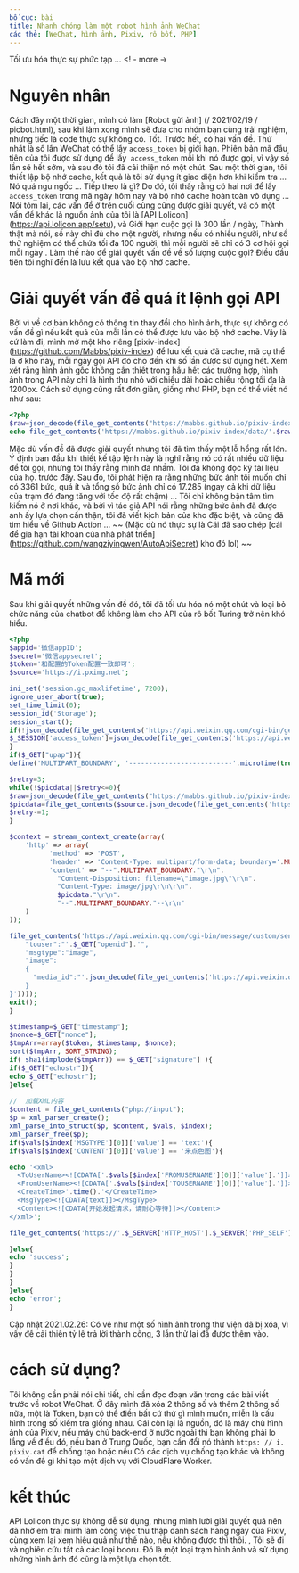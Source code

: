 ```yaml
---
bố cục: bài
title: Nhanh chóng làm một robot hình ảnh WeChat
các thẻ: [WeChat, hình ảnh, Pixiv, rô bốt, PHP]
---
```


Tối ưu hóa thực sự phức tạp ... <! - more ->

# Nguyên nhân
Cách đây một thời gian, mình có làm [Robot gửi ảnh] (/ 2021/02/19 / picbot.html), sau khi làm xong mình sẽ đưa cho nhóm bạn cùng trải nghiệm, nhưng tiếc là code thực sự không có. Tốt. Trước hết, có hai vấn đề. Thứ nhất là số lần WeChat có thể lấy `access_token` bị giới hạn. Phiên bản mã đầu tiên của tôi được sử dụng để lấy` access_token` mỗi khi nó được gọi, vì vậy số lần sẽ hết sớm, và sau đó tôi đã cải thiện nó một chút. Sau một thời gian, tôi thiết lập bộ nhớ cache, kết quả là tôi sử dụng ít giao diện hơn khi kiểm tra ... Nó quá ngu ngốc ... Tiếp theo là gì? Do đó, tôi thấy rằng có hai nơi để lấy `access_token` trong mã ngày hôm nay và bộ nhớ cache hoàn toàn vô dụng ...
Nói tóm lại, các vấn đề ở trên cuối cùng cũng được giải quyết, và có một vấn đề khác là nguồn ảnh của tôi là [API Lolicon] (https://api.lolicon.app/setu), và Giới hạn cuộc gọi là 300 lần / ngày, Thành thật mà nói, số này chỉ đủ cho một người, nhưng nếu có nhiều người, như số thử nghiệm có thể chứa tối đa 100 người, thì mỗi người sẽ chỉ có 3 cơ hội gọi mỗi ngày .
Làm thế nào để giải quyết vấn đề về số lượng cuộc gọi? Điều đầu tiên tôi nghĩ đến là lưu kết quả vào bộ nhớ cache.

# Giải quyết vấn đề quá ít lệnh gọi API
Bởi vì về cơ bản không có thông tin thay đổi cho hình ảnh, thực sự không có vấn đề gì nếu kết quả của mỗi lần có thể được lưu vào bộ nhớ cache. Vậy là cứ làm đi, mình mở một kho riêng [pixiv-index] (https://github.com/Mabbs/pixiv-index) để lưu kết quả đã cache, mã cụ thể là ở kho này, mỗi ngày gọi API đó cho đến khi số lần được sử dụng hết.
Xem xét rằng hình ảnh gốc không cần thiết trong hầu hết các trường hợp, hình ảnh trong API này chỉ là hình thu nhỏ với chiều dài hoặc chiều rộng tối đa là 1200px.
Cách sử dụng cũng rất đơn giản, giống như PHP, bạn có thể viết nó như sau:
```php
<?php
$raw=json_decode(file_get_contents("https://mabbs.github.io/pixiv-index/index.json"),true);
echo file_get_contents('https://mabbs.github.io/pixiv-index/data/'.$raw[rand(0,count($raw)-1)]);
```
Mặc dù vấn đề đã được giải quyết nhưng tôi đã tìm thấy một lỗ hổng rất lớn. Ý định ban đầu khi thiết kế tập lệnh này là nghĩ rằng nó có rất nhiều dữ liệu để tôi gọi, nhưng tôi thấy rằng mình đã nhầm. Tôi đã không đọc kỹ tài liệu của họ. trước đây. Sau đó, tôi phát hiện ra rằng những bức ảnh tôi muốn chỉ có 3361 bức, quá ít và tổng số bức ảnh chỉ có 17.285 (ngay cả khi dữ liệu của trạm đó đang tăng với tốc độ rất chậm) ...
Tôi chỉ không bận tâm tìm kiếm nó ở nơi khác, và bởi vì tác giả API nói rằng những bức ảnh đã được anh ấy lựa chọn cẩn thận, tôi đã viết kịch bản của kho đặc biệt, và cũng đã tìm hiểu về Github Action ... ~~ (Mặc dù nó thực sự là Cái đã sao chép [cái để gia hạn tài khoản của nhà phát triển] (https://github.com/wangziyingwen/AutoApiSecret) kho đó lol) ~~

# Mã mới
Sau khi giải quyết những vấn đề đó, tôi đã tối ưu hóa nó một chút và loại bỏ chức năng của chatbot để không làm cho API của rô bốt Turing trở nên khó hiểu.
```php
<?php
$appid='微信appID';
$secret='微信appsecret';
$token='和配置的Token配置一致即可';
$source='https://i.pximg.net';

ini_set('session.gc_maxlifetime', 7200);
ignore_user_abort(true);
set_time_limit(0);
session_id('Storage');
session_start();
if(!json_decode(file_get_contents('https://api.weixin.qq.com/cgi-bin/get_api_domain_ip?access_token='.$_SESSION['access_token']),true)['ip_list']){
$_SESSION['access_token']=json_decode(file_get_contents('https://api.weixin.qq.com/cgi-bin/token?grant_type=client_credential&appid='.$appid.'&secret='.$secret),true)['access_token'];
}
if($_GET["upap"]){
define('MULTIPART_BOUNDARY', '--------------------------'.microtime(true));

$retry=3;
while(!$picdata||$retry<=0){
$raw=json_decode(file_get_contents("https://mabbs.github.io/pixiv-index/index.json"),true);
$picdata=file_get_contents($source.json_decode(file_get_contents('https://mabbs.github.io/pixiv-index/data/'.$raw[rand(0,count($raw)-1)]),true)['url'], false, stream_context_create(array('http' => array('method' => 'GET','header' => "referer: https://www.pixiv.net/"))));
$retry-=1;
}

$context = stream_context_create(array(
    'http' => array(
          'method' => 'POST',
          'header' => 'Content-Type: multipart/form-data; boundary='.MULTIPART_BOUNDARY,
          'content' => "--".MULTIPART_BOUNDARY."\r\n".
            "Content-Disposition: filename=\"image.jpg\"\r\n".
            "Content-Type: image/jpg\r\n\r\n".
            $picdata."\r\n".
            "--".MULTIPART_BOUNDARY."--\r\n"
    )
));

file_get_contents('https://api.weixin.qq.com/cgi-bin/message/custom/send?access_token='.$_SESSION['access_token'] , false, stream_context_create(array('http' => array('method' => 'POST','header' => 'Content-type: application/json;charset=utf-8','content' => '{
    "touser":"'.$_GET["openid"].'",
    "msgtype":"image",
    "image":
    {
      "media_id":"'.json_decode(file_get_contents('https://api.weixin.qq.com/cgi-bin/media/upload?access_token='.$_SESSION['access_token'].'&type=image', false, $context),true)['media_id'].'"
    }
}'))));
exit();
}

$timestamp=$_GET["timestamp"];
$nonce=$_GET["nonce"];
$tmpArr=array($token, $timestamp, $nonce);
sort($tmpArr, SORT_STRING);
if( sha1(implode($tmpArr)) == $_GET["signature"] ){
if($_GET["echostr"]){
echo $_GET["echostr"];
}else{
 
//  加载XML内容
$content = file_get_contents("php://input");
$p = xml_parser_create();
xml_parse_into_struct($p, $content, $vals, $index);
xml_parser_free($p);
if($vals[$index['MSGTYPE'][0]]['value'] == 'text'){
if($vals[$index['CONTENT'][0]]['value'] == '来点色图'){

echo '<xml>
  <ToUserName><![CDATA['.$vals[$index['FROMUSERNAME'][0]]['value'].']]></ToUserName>
  <FromUserName><![CDATA['.$vals[$index['TOUSERNAME'][0]]['value'].']]></FromUserName>
  <CreateTime>'.time().'</CreateTime>
  <MsgType><![CDATA[text]]></MsgType>
  <Content><![CDATA[开始发起请求，请耐心等待]]></Content>
</xml>';

file_get_contents('https://'.$_SERVER['HTTP_HOST'].$_SERVER['PHP_SELF'].'?upap=1&openid='.$vals[$index['FROMUSERNAME'][0]]['value'], false, stream_context_create(array('http' => array('timeout' => 0.5))));

}else{
echo 'success';
}
}
}
}else{
echo 'error';
}
```
Cập nhật 2021.02.26: Có vẻ như một số hình ảnh trong thư viện đã bị xóa, vì vậy để cải thiện tỷ lệ trả lời thành công, 3 lần thử lại đã được thêm vào.

# cách sử dụng?
Tôi không cần phải nói chi tiết, chỉ cần đọc đoạn văn trong các bài viết trước về robot WeChat. Ở đây mình đã xóa 2 thông số và thêm 2 thông số nữa, một là Token, bạn có thể điền bất cứ thứ gì mình muốn, miễn là cấu hình trong số kiểm tra giống nhau. Cái còn lại là nguồn, đó là máy chủ hình ảnh của Pixiv, nếu máy chủ back-end ở nước ngoài thì bạn không phải lo lắng về điều đó, nếu bạn ở Trung Quốc, bạn cần đổi nó thành `https: // i. pixiv.cat` để chống tạo hoặc nếu Có các dịch vụ chống tạo khác và không có vấn đề gì khi tạo một dịch vụ với CloudFlare Worker.

# kết thúc
API Lolicon thực sự không dễ sử dụng, nhưng mình lười giải quyết quá nên đã nhờ em trai mình làm công việc thu thập danh sách hàng ngày của Pixiv, cùng xem lại xem hiệu quả như thế nào, nếu không được thì thôi. , Tôi sẽ đi và nghiên cứu tất cả các loại booru. Đó là một loại trạm hình ảnh và sử dụng những hình ảnh đó cũng là một lựa chọn tốt.
